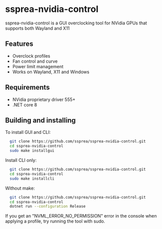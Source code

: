 
# ssprea-nvidia-control


ssprea-nvidia-control is a GUI overclocking tool for NVidia GPUs that supports both Wayland and X11


## Features

- Overclock profiles
- Fan control and curve
- Power limit management
- Works on Wayland, X11 and Windows


## Requirements

- NVidia proprietary driver 555+
- .NET core 8

## Building and installing

To install GUI and CLI:
```bash
  git clone https://github.com/ssprea/ssprea-nvidia-control.git
  cd ssprea-nvidia-control
  sudo make installgui
```

Install CLI only:
```bash
  git clone https://github.com/ssprea/ssprea-nvidia-control.git
  cd ssprea-nvidia-control
  sudo make installcli
```


Without make:

```bash
  git clone https://github.com/ssprea/ssprea-nvidia-control.git
  cd ssprea-nvidia-control
  dotnet run --configuration Release
```



If you get an "NVML_ERROR_NO_PERMISSION" error in the console when applying a profile, try running the tool with sudo.
